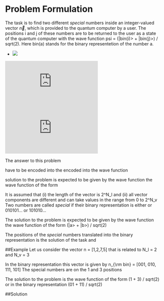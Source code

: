 # Problem Formulation
The task is to find two different *special* numbers inside an integer-valued vector $\vec{n}$, which is provided to the quantum computer by a user. The positions i and j of these numbers are to be returned to the user as a state of the quantum computer with the wave function psi = (|bin(i)> + |bin(j)>) / sqrt(2). Here bin(a) stands for the binary representetion of the number a.

- <img src="https://latex.codecogs.com/gif.latex?O_t=\text { Onset event at time bin } t " /> 
![equation](http://latex.codecogs.com/gif.latex?O_t%3D%5Ctext%20%7B%20Onset%20event%20at%20time%20bin%20%7D%20t)
![equation](https://latex.codecogs.com/gif.latex?%24%5Cvec%7Bn%7D%24)

The answer to this problem 

have to be encoded into the 
encoded into the wave function

solution to the problem is expected 
to be given by the wave function 
the wave function of the form 

It is assumed that 
(i) the length of the vector is 2^N_l
and 
(ii) all vector components are different and can take values in the range from 0 to 2^N_v
Two numbers are called *special* if their binary representation is either or 010101... or 101010... 

The solution to the problem is expected 
to be given by the wave function 
the wave function of the form (|a> + |b>) / sqrt(2)

The positions of the *special* numbers 
translated into the binary representation
is the solution of the task and 

##Example
Let us consider the vector
n = [1,2,7,5]
that is related to N_l = 2 and N_v = 3

In the binary representation this vector is given by
n_{\rm bin} = [001, 010, 111, 101]
The special numbers are on the 1 and 3 positions

The solution to the problem is the wave function of the form (1 + 3) / sqrt(2) or in the binary representation (01 + 11) / sqrt(2)

##Solution
